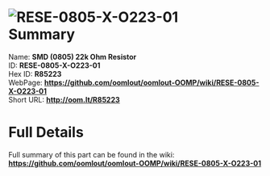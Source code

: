 
![RESE-0805-X-O223-01](https://github.com/oomlout/oomlout-OOMP/blob/master/parts/RESE-0805-X-O223-01/RESE-0805-X-O223-01_420.jpg)   
Summary
=================
  
Name: __SMD (0805) 22k Ohm Resistor__    
ID: __RESE-0805-X-O223-01__   
Hex ID: __R85223__   
WebPage: __https://github.com/oomlout/oomlout-OOMP/wiki/RESE-0805-X-O223-01__   
Short URL: __http://oom.lt/R85223__   

Full Details
==========================
Full summary of this part can be found in the wiki:   
__https://github.com/oomlout/oomlout-OOMP/wiki/RESE-0805-X-O223-01__    

